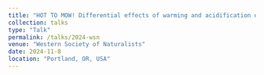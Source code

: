 ```yaml
---
title: "HOT TO MOW! Differential effects of warming and acidification on an intertidal grazer and a macroalgae"
collection: talks
type: "Talk"
permalink: /talks/2024-wsn
venue: "Western Society of Naturalists"
date: 2024-11-8
location: "Portland, OR, USA"
---
```


